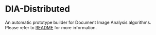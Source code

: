 # DIA-Distributed

An automatic prototype builder for Document Image Analysis algorithms. Please refer to [README](https://github.com/mbaertschi/DIA-Distributed) for more information.
